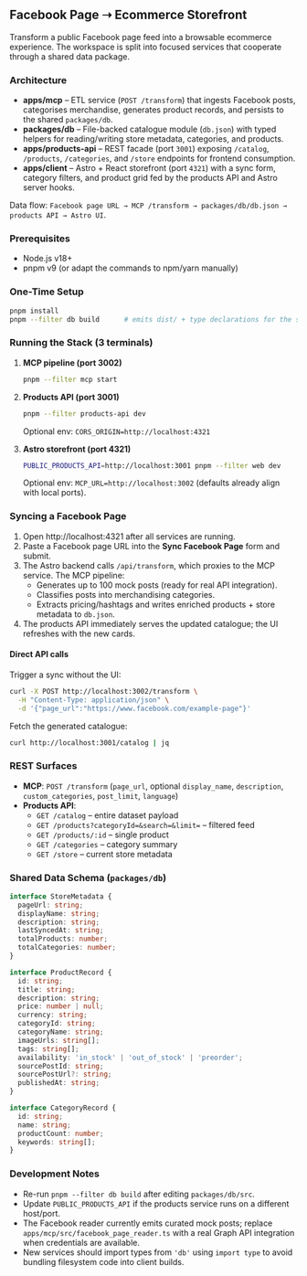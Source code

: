 ## Facebook Page ➝ Ecommerce Storefront

Transform a public Facebook page feed into a browsable ecommerce experience. The workspace is split into focused services that cooperate through a shared data package.

### Architecture
- **apps/mcp** – ETL service (`POST /transform`) that ingests Facebook posts, categorises merchandise, generates product records, and persists to the shared `packages/db`.
- **packages/db** – File-backed catalogue module (`db.json`) with typed helpers for reading/writing store metadata, categories, and products.
- **apps/products-api** – REST facade (port `3001`) exposing `/catalog`, `/products`, `/categories`, and `/store` endpoints for frontend consumption.
- **apps/client** – Astro + React storefront (port `4321`) with a sync form, category filters, and product grid fed by the products API and Astro server hooks.

Data flow:
`Facebook page URL → MCP /transform → packages/db/db.json → products API → Astro UI`.

### Prerequisites
- Node.js v18+
- pnpm v9 (or adapt the commands to npm/yarn manually)

### One-Time Setup
```bash
pnpm install
pnpm --filter db build      # emits dist/ + type declarations for the shared package
```

### Running the Stack (3 terminals)
1. **MCP pipeline (port 3002)**
   ```bash
   pnpm --filter mcp start
   ```
2. **Products API (port 3001)**
   ```bash
   pnpm --filter products-api dev
   ```
   Optional env: `CORS_ORIGIN=http://localhost:4321`

3. **Astro storefront (port 4321)**
   ```bash
   PUBLIC_PRODUCTS_API=http://localhost:3001 pnpm --filter web dev
   ```
   Optional env: `MCP_URL=http://localhost:3002` (defaults already align with local ports).

### Syncing a Facebook Page
1. Open http://localhost:4321 after all services are running.
2. Paste a Facebook page URL into the **Sync Facebook Page** form and submit.
3. The Astro backend calls `/api/transform`, which proxies to the MCP service. The MCP pipeline:
   - Generates up to 100 mock posts (ready for real API integration).
   - Classifies posts into merchandising categories.
   - Extracts pricing/hashtags and writes enriched products + store metadata to `db.json`.
4. The products API immediately serves the updated catalogue; the UI refreshes with the new cards.

#### Direct API calls
Trigger a sync without the UI:
```bash
curl -X POST http://localhost:3002/transform \
  -H "Content-Type: application/json" \
  -d '{"page_url":"https://www.facebook.com/example-page"}'
```
Fetch the generated catalogue:
```bash
curl http://localhost:3001/catalog | jq
```

### REST Surfaces
- **MCP**: `POST /transform` (`page_url`, optional `display_name`, `description`, `custom_categories`, `post_limit`, `language`)
- **Products API**:
  - `GET /catalog` – entire dataset payload
  - `GET /products?categoryId=&search=&limit=` – filtered feed
  - `GET /products/:id` – single product
  - `GET /categories` – category summary
  - `GET /store` – current store metadata

### Shared Data Schema (`packages/db`)
```ts
interface StoreMetadata {
  pageUrl: string;
  displayName: string;
  description: string;
  lastSyncedAt: string;
  totalProducts: number;
  totalCategories: number;
}

interface ProductRecord {
  id: string;
  title: string;
  description: string;
  price: number | null;
  currency: string;
  categoryId: string;
  categoryName: string;
  imageUrls: string[];
  tags: string[];
  availability: 'in_stock' | 'out_of_stock' | 'preorder';
  sourcePostId: string;
  sourcePostUrl?: string;
  publishedAt: string;
}

interface CategoryRecord {
  id: string;
  name: string;
  productCount: number;
  keywords: string[];
}
```

### Development Notes
- Re-run `pnpm --filter db build` after editing `packages/db/src`.
- Update `PUBLIC_PRODUCTS_API` if the products service runs on a different host/port.
- The Facebook reader currently emits curated mock posts; replace `apps/mcp/src/facebook_page_reader.ts` with a real Graph API integration when credentials are available.
- New services should import types from `'db'` using `import type` to avoid bundling filesystem code into client builds.
